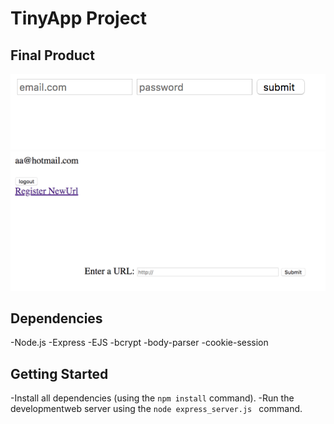 # TinyApp Project

## Final Product

!["Screenshot of URLs login page"](https://github.com/ginyeqm/Project-TinyApp/blob/master/DOC/urls-login.png)
!["Screenshot of register page"](https://github.com/ginyeqm/Project-TinyApp/blob/master/DOC/register-page.png)

## Dependencies

-Node.js
-Express
-EJS
-bcrypt
-body-parser
-cookie-session

## Getting Started
-Install all dependencies (using the `npm install` command).
-Run the developmentweb server using the `node express_server.js ` command.

